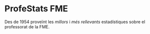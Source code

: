 # ProfeStats FME

Des de 1954 proveïnt les *millors* i *més rellevants* estadístiques sobre el professorat de la FME.


